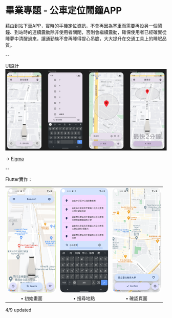 # 畢業專題 - 公車定位鬧鐘APP  

藉由到站下車APP，實時的手機定位資訊，不會再因為塞車而需要再設另一個鬧鐘、到站時的連續震動除非使用者關閉，否則會繼續震動，確保使用者已經確實從睡夢中清醒過來，讓通勤族不會再睡得提心吊膽，大大提升在交通工具上的睡眠品質。  

--  

UI設計  
<img src="./ScreenShots/UI.png" width = 600px >

-> <a href="https://www.figma.com/proto/clo1boyJskf7hxhSgp7uKp/%E5%88%B0%E7%AB%99%E6%8F%90%E9%86%92APP?page-id=0%3A1&node-id=212-80&viewport=-10%2C-632%2C0.71&scaling=scale-down&starting-point-node-id=3%3A4/">Figma</a>  


--  

Flutter實作：

<table>
  <tr>
    <td><img src="./ScreenShots/mainPage.png" width = 150px ></td>
    <td><img src="./ScreenShots/searchingPlace.png" width = 150px></td>
    <td><img src="./ScreenShots/confirming.png" width = 150px></td>
    <!--<td><img src="./ScreenShots/addItem.jpg" width = 150px></td>-->
  </tr>
  <tr>
    <td align="center">• 初始畫面</td>
    <td align="center">• 搜尋地點</td>
    <td align="center">• 確認頁面</td>
    <!--<td align="center">• 新增項目<br>(正負分別代表收入和支出)</td>-->
  </tr>
  <!--
  <tr>
    <td><img src="./ScreenShots/DatePicker.jpg" width = 150px ></td>
    <td><img src="./ScreenShots/noBlank.jpg" width = 150px></td>
    <td><img src="./ScreenShots/deleteItem.jpg" width = 150px></td>
  </tr>
  <tr>
    <td align="center">• DatePicker</td>
    <td align="center">• 欄位不可為空白</td>
    <td align="center">• 點擊項目可以刪除</td>
  </tr>
  -->
</table>
4/9 updated
